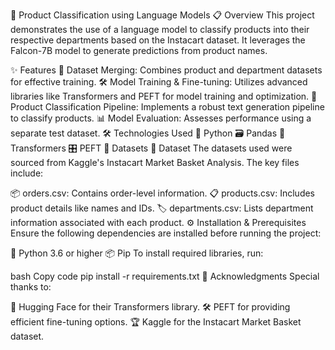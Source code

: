 🛒 Product Classification using Language Models
📋 Overview
This project demonstrates the use of a language model to classify products into their respective departments based on the Instacart dataset. It leverages the Falcon-7B model to generate predictions from product names.

✨ Features
🔗 Dataset Merging: Combines product and department datasets for effective training.
🛠️ Model Training & Fine-tuning: Utilizes advanced libraries like Transformers and PEFT for model training and optimization.
🧾 Product Classification Pipeline: Implements a robust text generation pipeline to classify products.
📊 Model Evaluation: Assesses performance using a separate test dataset.
🛠️ Technologies Used
🐍 Python
🗃️ Pandas
🔄 Transformers
🎛️ PEFT
📂 Datasets
📂 Dataset
The datasets used were sourced from Kaggle's Instacart Market Basket Analysis. The key files include:

📦 orders.csv: Contains order-level information.
📋 products.csv: Includes product details like names and IDs.
🏷️ departments.csv: Lists department information associated with each product.
⚙️ Installation & Prerequisites
Ensure the following dependencies are installed before running the project:

🐍 Python 3.6 or higher
📦 Pip
To install required libraries, run:

bash
Copy code
pip install -r requirements.txt
🙌 Acknowledgments
Special thanks to:

🤗 Hugging Face for their Transformers library.
🛠️ PEFT for providing efficient fine-tuning options.
🏆 Kaggle for the Instacart Market Basket dataset.
